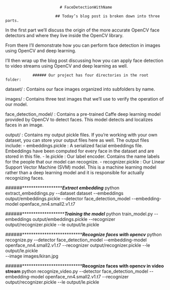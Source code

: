 							# FaceDetectionWithName

					      ## Today’s blog post is broken down into three parts.

In the first part we’ll discuss the origin of the more accurate OpenCV face detectors and where they live inside the OpenCV library.

From there I’ll demonstrate how you can perform face detection in images using OpenCV and deep learning.

I’ll then wrap up the blog post discussing how you can apply face detection to video streams using OpenCV and deep learning as well.


				###### Our project has four directories in the root folder:

dataset/ : Contains our face images organized into subfolders by name.

images/ : Contains three test images that we’ll use to verify the operation of our model.

face_detection_model/ : Contains a pre-trained Caffe deep learning model provided by OpenCV to detect faces. This model detects and localizes faces in an image.

output/ : Contains my output pickle files. If you’re working with your own dataset, you can store your output files here as well. The output files include:
	- embeddings.pickle : A serialized facial embeddings file. Embeddings have been computed for every face in the dataset and are 				      stored in this file.
	- le.pickle : Our label encoder. Contains the name labels for the people that our model can recognize.
	- recognizer.pickle : Our Linear Support Vector Machine (SVM) model. This is a machine learning model rather than a deep learning model and it is responsible for actually recognizing faces.

######*************************************************Extract embedding*******************************
python extract_embeddings.py --dataset dataset --embeddings output/embeddings.pickle --detector face_detection_model --embedding-model openface_nn4.small2.v1.t7

######************************************************Training the model*****************************
python train_model.py --embeddings output/embeddings.pickle --recognizer output/recognizer.pickle --le output/le.pickle

######************************************************Recognize faces with opencv*********************
python recognize.py --detector face_detection_model --embedding-model openface_nn4.small2.v1.t7 --recognizer output/recognizer.pickle --le output/le.pickle \
--image images/kiran.jpg
	
######***********************************************Recognize faces with opencv in video stream********************
python recognize_video.py --detector face_detection_model --embedding-model openface_nn4.small2.v1.t7 --recognizer output/recognizer.pickle --le output/le.pickle
 
